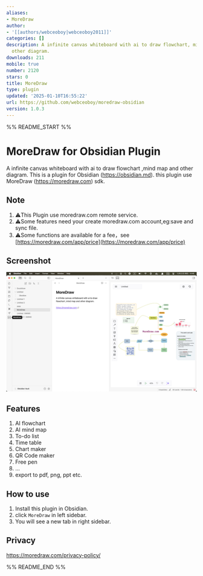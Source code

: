 ```yaml
---
aliases:
- MoreDraw
author:
- '[[authors/webceoboy|webceoboy2011]]'
categories: []
description: A infinite canvas whiteboard with ai to draw flowchart, mind map and
  other diagram.
downloads: 211
mobile: true
number: 2120
stars: 0
title: MoreDraw
type: plugin
updated: '2025-01-10T16:55:22'
url: https://github.com/webceoboy/moredraw-obsidian
version: 1.0.3
---
```


%% README_START %%

# MoreDraw for Obsidian Plugin

A infinite canvas whiteboard with ai to draw flowchart ,mind map and other diagram.
This is a plugin for Obsidian (https://obsidian.md).
this plugin use MoreDraw (https://moredraw.com) sdk.

## Note

1. ⚠️This Plugin use moredraw.com remote service.
2. ⚠️Some features need your create moredraw.com account,eg:save and sync file.
3. ⚠️Some functions are available for a fee，see [https://moredraw.com/app/price](https://moredraw.com/app/price)

## Screenshot

![](https://github.com/webceoboy/moredraw-obsidian/blob/main/assets/screenshot.png)

## Features

1. AI flowchart
2. AI mind map
3. To-do list
4. Time table
5. Chart maker
6. QR Code maker
7. Free pen
8. ...
9. export to pdf, png, ppt etc.

## How to use

1. Install this plugin in Obsidian.
2. click `MoreDraw` in left sidebar.
3. You will see a new tab in right sidebar.

## Privacy

https://moredraw.com/privacy-policy/


%% README_END %%